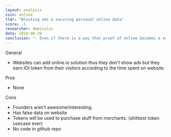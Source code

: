 ```yaml
---
layout: analysis
coin: online
tldr: "Blocking ads & securing personal online data"
score: -1
researcher: demiculus
date: 2018-06-28
conclusion: "- Even if there is a way that proof of online becomes a solution for online data/ad problems this team does not show me any type of trust."
---
```


General

- Websites can add online.io solution thus they don't show ads but they earn IOI token from their visitors according to the time spent on website.

Pros

- None

Cons

- Founders aren't awesome/interesting.
- Has false data on website
- Tokens will be used to purchase stuff from merchants. (shittiest token usecase ever)
- No code in github repo